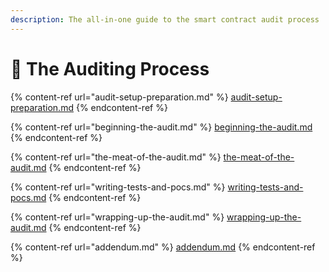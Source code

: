 ```yaml
---
description: The all-in-one guide to the smart contract audit process
---
```


# 📝 The Auditing Process

{% content-ref url="audit-setup-preparation.md" %}
[audit-setup-preparation.md](audit-setup-preparation.md)
{% endcontent-ref %}

{% content-ref url="beginning-the-audit.md" %}
[beginning-the-audit.md](beginning-the-audit.md)
{% endcontent-ref %}

{% content-ref url="the-meat-of-the-audit.md" %}
[the-meat-of-the-audit.md](the-meat-of-the-audit.md)
{% endcontent-ref %}

{% content-ref url="writing-tests-and-pocs.md" %}
[writing-tests-and-pocs.md](writing-tests-and-pocs.md)
{% endcontent-ref %}

{% content-ref url="wrapping-up-the-audit.md" %}
[wrapping-up-the-audit.md](wrapping-up-the-audit.md)
{% endcontent-ref %}

{% content-ref url="addendum.md" %}
[addendum.md](addendum.md)
{% endcontent-ref %}
